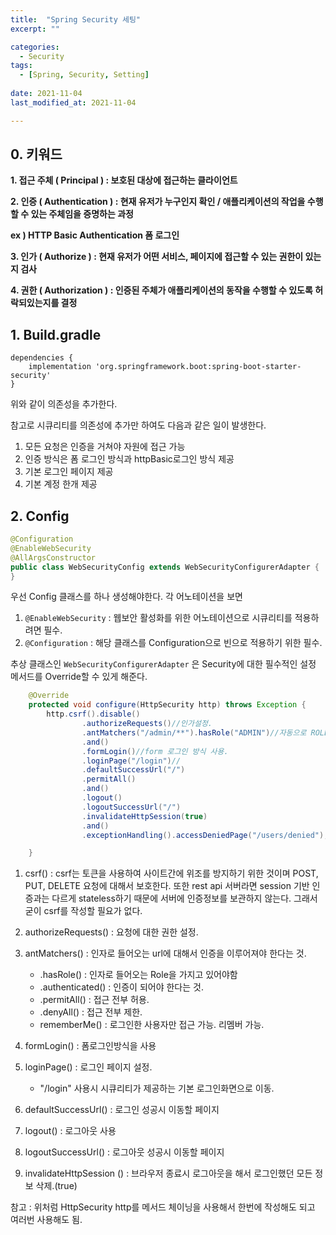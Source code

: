 ```yaml
---
title:  "Spring Security 세팅"
excerpt: ""

categories:
  - Security
tags:
  - [Spring, Security, Setting]
 
date: 2021-11-04
last_modified_at: 2021-11-04

---
```




## 0. 키워드

**1. 접근 주체 ( Principal ) : 보호된 대상에 접근하는 클라이언트**

**2. 인증 ( Authentication ) : 현재 유저가 누구인지 확인 / 애플리케이션의 작업을 수행할 수 있는 주체임을 증명하는 과정**

**ex ) HTTP Basic Authentication 폼 로그인**

**3. 인가 ( Authorize ) : 현재 유저가 어떤 서비스, 페이지에 접근할 수 있는 권한이 있는지 검사**

**4. 권한 ( Authorization ) : 인증된 주체가 애플리케이션의 동작을 수행할 수 있도록 허락되있는지를 결정**

## 1. Build.gradle

```
dependencies {
	implementation 'org.springframework.boot:spring-boot-starter-security'
}
```

위와 같이 의존성을 추가한다.

참고로 시큐리티를 의존성에 추가만 하여도 다음과 같은 일이 발생한다.

1. 모든 요청은 인증을 거쳐야 자원에 접근 가능
2. 인증 방식은 폼 로그인 방식과 httpBasic로그인 방식 제공
3. 기본 로그인 페이지 제공
4. 기본 계정 한개 제공



## 2. Config

```java
@Configuration
@EnableWebSecurity
@AllArgsConstructor
public class WebSecurityConfig extends WebSecurityConfigurerAdapter {
}
```

우선 Config 클래스를 하나 생성해야한다. 각 어노테이션을 보면

1. `@EnableWebSecurity` : 웹보안 활성화를 위한 어노테이션으로 시큐리티를 적용하려면 필수.
2. `@Configuration` : 해당 클래스를 Configuration으로 빈으로 적용하기 위한 필수.



추상 클래스인 `WebSecurityConfigurerAdapter` 은 Security에 대한 필수적인 설정 메서드를 Override할 수 있게 해준다.



```java
    @Override
    protected void configure(HttpSecurity http) throws Exception {
        http.csrf().disable()
                .authorizeRequests()//인가설정.
                .antMatchers("/admin/**").hasRole("ADMIN")//자동으로 ROLE_이 붙어서 ROLE_ADMIN으로 됨.
                .and()
                .formLogin()//form 로그인 방식 사용.
                .loginPage("/login")//
                .defaultSuccessUrl("/")
                .permitAll()
                .and()
                .logout()
                .logoutSuccessUrl("/")
                .invalidateHttpSession(true)
                .and()
                .exceptionHandling().accessDeniedPage("/users/denied");

    }
```



1. csrf() : csrf는 토큰을 사용하여 사이트간에 위조를 방지하기 위한 것이며 POST, PUT, DELETE 요청에 대해서 보호한다. 또한 rest api 서버라면 session 기반 인증과는 다르게 stateless하기 때문에 서버에 인증정보를 보관하지 않는다. 그래서 굳이 csrf를 작성할 필요가 없다. 
2. authorizeRequests() : 요청에 대한 권한 설정.
3. antMatchers() : 인자로 들어오는 url에 대해서 인증을 이루어져야 한다는 것.
   - .hasRole() : 인자로 들어오는 Role을 가지고 있어야함
   - .authenticated() : 인증이 되어야 한다는 것.
   - .permitAll() : 접근 전부 허용.
   - .denyAll() : 접근 전부 제한.
   - rememberMe() : 로그인한 사용자만 접근 가능. 리멤버 가능.

4. formLogin() : 폼로그인방식을 사용
5. loginPage() : 로그인 페이지 설정.
   - "/login" 사용시 시큐리티가 제공하는 기본 로그인화면으로 이동.
6. defaultSuccessUrl() : 로그인 성공시 이동할 페이지
7. logout() : 로그아웃 사용
8. logoutSuccessUrl() : 로그아웃 성공시 이동할 페이지
9. invalidateHttpSession () : 브라우저 종료시 로그아웃을 해서 로그인했던 모든 정보 삭제.(true)



참고 : 위처럼 HttpSecurity http를 메서드 체이닝을 사용해서 한번에 작성해도 되고 여러번 사용해도 됨.

